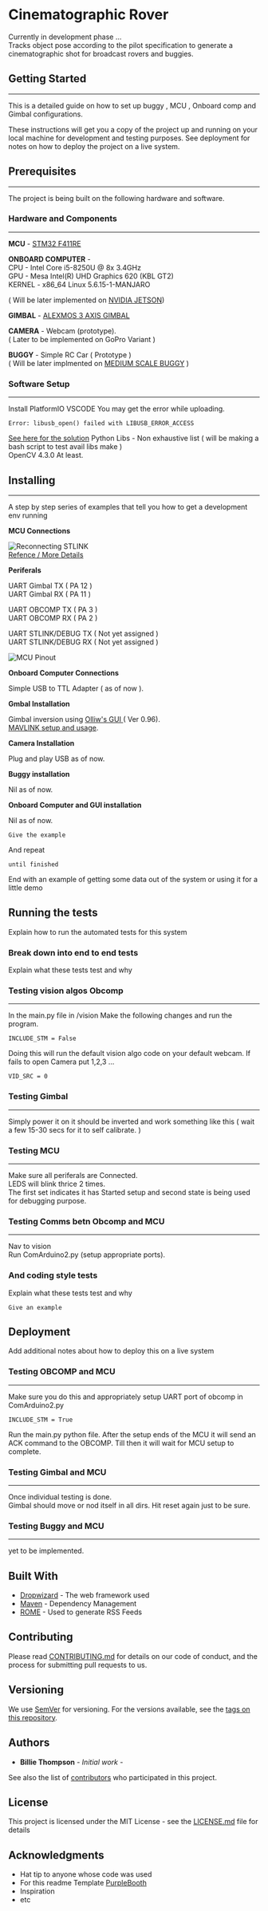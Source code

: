 # Cinematographic Rover
Currently in development phase ...    
Tracks object pose according to the pilot specification to generate a cinematographic shot for broadcast rovers and buggies. 

## Getting Started
___
This is a detailed guide on how to set up buggy , MCU , Onboard comp and Gimbal configurations.

These instructions will get you a copy of the project up and running on your local machine for development and testing purposes. See deployment for notes on how to deploy the project on a live system.


## Prerequisites
___
The project is being built on the following hardware and software. 

### Hardware and Components
---
**MCU** - [STM32 F411RE](https://www.st.com/en/microcontrollers-microprocessors/stm32f411re.html)

**ONBOARD COMPUTER** -      
CPU - Intel Core i5-8250U @ 8x 3.4GHz   
GPU - Mesa Intel(R) UHD Graphics 620 (KBL GT2)        
KERNEL - x86_64 Linux 5.6.15-1-MANJARO

( Will be later implemented on [NVIDIA JETSON](https://www.nvidia.com/en-us/autonomous-machines/embedded-systems/jetson-nano/))

**GIMBAL** - [ALEXMOS 3 AXIS GIMBAL](https://www.aliexpress.com/item/32845757144.html?spm=a2g0s.9042311.0.0.69d04c4dwliz99)

**CAMERA** - Webcam (prototype).      
( Later to be implemented on GoPro Variant )

**BUGGY** - Simple RC Car ( Prototype )     
( Will be later implmented on [MEDIUM SCALE BUGGY](https://youtu.be/9xU-PAi53EI) )

### Software Setup
---
Install PlatformIO VSCODE
You may get the error while uploading.
```
Error: libusb_open() failed with LIBUSB_ERROR_ACCESS
```  
[See here for the solution]()
Python Libs - Non exhaustive list ( will be making a bash script to test avail libs make )    
OpenCV 4.3.0 At least.     


## Installing
---
A step by step series of examples that tell you how to get a development env running

**MCU Connections**   

![Reconnecting STLINK](other/brokenSTLINKPart.jpg)      
[Refence / More Details](https://electronics.stackexchange.com/questions/167414/how-to-reconnect-nucleo-to-st-link-part)      
       
**Periferals**

UART Gimbal TX ( PA 12 )      
UART Gimbal RX ( PA 11 )      

UART OBCOMP TX ( PA 3 )     
UART OBCOMP RX ( PA 2 )     

UART STLINK/DEBUG TX ( Not yet assigned )     
UART STLINK/DEBUG RX ( Not yet assigned )     

![MCU Pinout](other/nucleo_f411re_right.png)    

**Onboard Computer Connections**

Simple USB to TTL Adapter ( as of now ).

**Gmbal Installation**

Gimbal inversion using [Olliw's GUI ](http://www.olliw.eu/2013/storm32bgc/) ( Ver 0.96).      
[MAVLINK setup and usage](http://www.olliw.eu/storm32bgc-wiki/MAVLink_Communication).

**Camera Installation** 

Plug and play USB as of now.

**Buggy installation**

Nil as of now.

**Onboard Computer and GUI installation**

Nil as of now.


```
Give the example
```

And repeat

```
until finished
```

End with an example of getting some data out of the system or using it for a little demo

## Running the tests

Explain how to run the automated tests for this system

### Break down into end to end tests

Explain what these tests test and why

### Testing vision algos Obcomp
___
In the main.py file in /vision
Make the following changes and run the program.
```
INCLUDE_STM = False
```     
Doing this will run the default vision algo code on your default webcam. If fails to open Camera put 1,2,3 ... 
```
VID_SRC = 0
```
### Testing Gimbal
---
Simply power it on it should be inverted and work something like this ( wait a few 15-30 secs for it to self calibrate. )

### Testing MCU 
---
Make sure all periferals are Connected.      
LEDS will blink thrice 2 times.     
The first set indicates it has Started setup and second state is being used for debugging purpose.

### Testing Comms betn Obcomp and MCU 
---
Nav to vision     
Run ComArduino2.py (setup appropriate ports).        


### And coding style tests

Explain what these tests test and why

```
Give an example
```

## Deployment

Add additional notes about how to deploy this on a live system

### Testing OBCOMP and MCU
---
Make sure you do this and appropriately setup UART port of obcomp in ComArduino2.py
```
INCLUDE_STM = True
```
Run the main.py python file.
After the setup ends of the MCU it will send an ACK command to the OBCOMP. 
Till then it will wait for MCU setup to complete.

### Testing Gimbal and MCU 
---
Once individual testing is done.    
Gimbal should move or nod itself in all dirs.
Hit reset again just to be sure. 

### Testing Buggy and MCU 
---
yet to be implemented.




## Built With

* [Dropwizard](http://www.dropwizard.io/1.0.2/docs/) - The web framework used
* [Maven](https://maven.apache.org/) - Dependency Management
* [ROME](https://rometools.github.io/rome/) - Used to generate RSS Feeds

## Contributing

Please read [CONTRIBUTING.md](https://gist.github.com/PurpleBooth/b24679402957c63ec426) for details on our code of conduct, and the process for submitting pull requests to us.

## Versioning

We use [SemVer](http://semver.org/) for versioning. For the versions available, see the [tags on this repository](https://github.com/your/project/tags). 

## Authors

* **Billie Thompson** - *Initial work* - 

See also the list of [contributors](https://github.com/your/project/contributors) who participated in this project.

## License

This project is licensed under the MIT License - see the [LICENSE.md](LICENSE.md) file for details

## Acknowledgments

* Hat tip to anyone whose code was used
* For this readme Template [PurpleBooth](https://github.com/PurpleBooth)
* Inspiration
* etc

